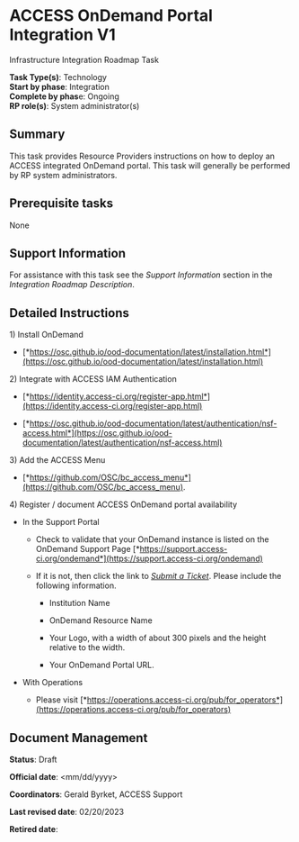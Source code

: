 # ACCESS OnDemand Portal Integration V1

Infrastructure Integration Roadmap Task

**Task Type(s)**: Technology  
**Start by phase**: Integration  
**Complete by phas**e: Ongoing  
**RP role(s)**: System administrator(s)

## Summary

This task provides Resource Providers instructions on how to deploy an ACCESS integrated OnDemand portal. This task will generally be performed by RP system administrators.

## Prerequisite tasks

None

## Support Information

For assistance with this task see the *Support Information* section in the *Integration Roadmap Description*.

## Detailed Instructions

1\) Install OnDemand

- [*https://osc.github.io/ood-documentation/latest/installation.html*](https://osc.github.io/ood-documentation/latest/installation.html)

2\) Integrate with ACCESS IAM Authentication

- [*https://identity.access-ci.org/register-app.html*](https://identity.access-ci.org/register-app.html)

- [*https://osc.github.io/ood-documentation/latest/authentication/nsf-access.html*](https://osc.github.io/ood-documentation/latest/authentication/nsf-access.html)

3\) Add the ACCESS Menu

- [*https://github.com/OSC/bc_access_menu*](https://github.com/OSC/bc_access_menu).

4\) Register / document ACCESS OnDemand portal availability

- In the Support Portal

  - Check to validate that your OnDemand instance is listed on the OnDemand Support Page [*https://support.access-ci.org/ondemand*](https://support.access-ci.org/ondemand)

  - If it is not, then click the link to [*Submit a Ticket*](https://support.access-ci.org/open-a-ticket?resource=issue_not_resource_related&is_your_issue_related_to_allocations_=No&category=ACCESS-Support-OnDemand&subject=List%20my%20OnDemand%20installation&problem_description=Please%20list%20my%20OnDemand%20Installation%20on%20the%20ACCESS%20Support%20website.&tag2=249). Please include the following information.

    - Institution Name

    - OnDemand Resource Name

    - Your Logo, with a width of about 300 pixels and the height relative to the width.

    - Your OnDemand Portal URL.

- With Operations

  - Please visit [*https://operations.access-ci.org/pub/for_operators*](https://operations.access-ci.org/pub/for_operators)

## Document Management

**Status**: Draft

**Official date**: \<mm/dd/yyyy\>

**Coordinators**: Gerald Byrket, ACCESS Support

**Last revised date**: 02/20/2023

**Retired date**:
